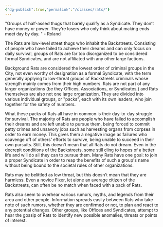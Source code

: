 ```yaml
---
{"dg-publish":true,"permalink":"/classes/rats/"}
---
```


"Groups of half-assed thugs that barely qualify as a Syndicate. They don’t have money or power. They’re losers who only think about making ends meet day by day.	" - Roland

The Rats are low-level street thugs who inhabit the Backstreets. Consisting of people who have failed to achieve their dreams and can only focus on daily survival, groups of Rats are far too disorganized to be considered formal Syndicates, and are not affiliated with any other large factions.

Background
Rats are considered the lowest order of criminal groups in the City, not even worthy of designation as a formal Syndicate, with the term generally applying to low-threat groups of Backstreets criminals whose strength mainly comes from their high numbers. Rats are not part of any larger organizations (be they Offices, Associations, or Syndicates,) and Rats themselves are also not one large organization. They are divided into various individual groups, or "packs", each with its own leaders, who join together for the safety of numbers.

What these packs of Rats all have in common is their day-to-day struggle for survival. The majority of Rats are people who have failed to accomplish their dreams and are left unable to pursue them, being forced to commit petty crimes and unsavory jobs such as harvesting organs from corpses in order to earn money. This gives them a negative image as failures who scavenge off of others' efforts to survive, being unable to succeed in their own pursuits. Still, this doesn't mean that all Rats do not dream. Even in the decrepit conditions of the Backstreets, some still cling to hopes of a better life and will do all they can to pursue them. Many Rats have one goal: to join a proper Syndicate in order to reap the benefits of such a group's name without being bound to the societal rules of other organizations.

Rats may be belittled as low threat, but this doesn't mean that they are harmless. Even a novice Fixer, let alone an average citizen of the Backstreets, can often be no match when faced with a pack of Rats.

Rats also seem to overhear various rumors, myths, and legends from their area and other people. Information spreads easily between Rats who take note of such rumors, whether they are confirmed or not, to plan and react to any potential changes. Other groups, like Offices and Syndicates, attempt to hear the gossip of Rats to identify new possible anomalies, threats or points of interest.

